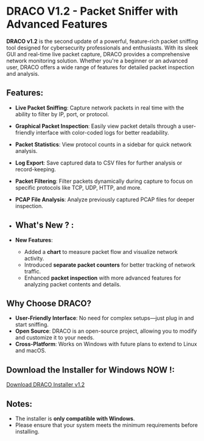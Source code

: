 # DRACO V1.2 - Packet Sniffer with Advanced Features

**DRACO v1.2** is the second update of a powerful, feature-rich packet sniffing tool designed for cybersecurity professionals and enthusiasts. With its sleek GUI and real-time live packet capture, DRACO provides a comprehensive network monitoring solution. Whether you're a beginner or an advanced user, DRACO offers a wide range of features for detailed packet inspection and analysis.

## Features:
- **Live Packet Sniffing**: Capture network packets in real time with the ability to filter by IP, port, or protocol.
- **Graphical Packet Inspection**: Easily view packet details through a user-friendly interface with color-coded logs for better readability.
- **Packet Statistics**: View protocol counts in a sidebar for quick network analysis.
- **Log Export**: Save captured data to CSV files for further analysis or record-keeping.
- **Packet Filtering**: Filter packets dynamically during capture to focus on specific protocols like TCP, UDP, HTTP, and more.
- **PCAP File Analysis**: Analyze previously captured PCAP files for deeper inspection.

- ## What's New ? :
- **New Features**:
    - Added a **chart** to measure packet flow and visualize network activity.
    - Introduced **separate packet counters** for better tracking of network traffic.
    - Enhanced **packet inspection** with more advanced features for analyzing packet contents and details.


## Why Choose DRACO?
- **User-Friendly Interface**: No need for complex setups—just plug in and start sniffing.
- **Open Source**: DRACO is an open-source project, allowing you to modify and customize it to your needs.
- **Cross-Platform**: Works on Windows with future plans to extend to Linux and macOS.

## Download the Installer for Windows NOW !:
[Download DRACO Installer v1.2](https://github.com/9hajredin9/Draco-v1.2/releases/edit/Draco-v1.2)

## Notes:
- The installer is **only compatible with Windows**.
- Please ensure that your system meets the minimum requirements before installing.



